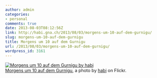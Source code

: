 ```yaml
---
author: admin
categories:
- personal
comments: true
date: 2013-08-03T08:12:56Z
link: http://habi.gna.ch/2013/08/03/morgens-um-10-auf-dem-gurnigu/
slug: morgens-um-10-auf-dem-gurnigu
title: Morgens um 10 auf dem Gurnigu
url: /2013/08/03/morgens-um-10-auf-dem-gurnigu/
wordpress_id: 3161
---
```


[![Morgens um 10 auf dem Gurnigu by habi](http://farm6.staticflickr.com/5511/9428203208_939296d266.jpg)](http://www.flickr.com/photos/habi/9428203208/)  
[Morgens um 10 auf dem Gurnigu](http://www.flickr.com/photos/habi/9428203208/), a photo by [habi](http://www.flickr.com/photos/habi/) on Flickr.
